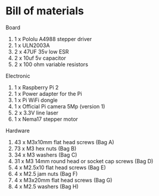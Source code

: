 # Bill of materials

Board
1. 1 x Pololu A4988 stepper driver
2. 1 x ULN2003A
3. 2 x 47UF 35v low ESR
4. 2 x 10uf 5v capacitor
5. 2 x 100 ohm variable resistors

Electronic
1. 1 x Raspberry Pi 2
2. 1 x Power adapter for the Pi
3. 1 x Pi WiFi dongle
4. 1 x Official Pi camera 5Mp (version 1)
5. 2 x 3.3V line laser
6. 1 x Nema17 stepper motor

Hardware
1. 43 x M3x10mm flat head screws (Bag A)
2. 73 x M3 hex nuts (Bag B)
3. 34 x M3 washers (Bag C)
4. 31 x M3 14mm round head or socket cap screws (Bag D)
5. 4 x M2.5x10 flat head screws (Bag E)
6. 4 x M2.5 jam nuts (Bag F)
7. 4 x M3x20mm flat head screws (Bag G)
8. 4 x M2.5 washers (Bag H)
